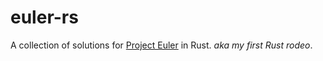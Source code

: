 # euler-rs

A collection of solutions for [Project Euler](projecteuler.net) in Rust.
_aka my first Rust rodeo_.
